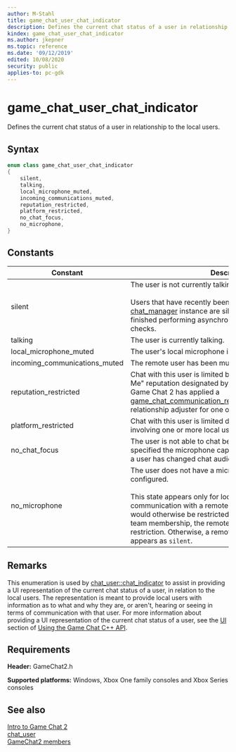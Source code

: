 ```yaml
---
author: M-Stahl
title: game_chat_user_chat_indicator
description: Defines the current chat status of a user in relationship to the local users.
kindex: game_chat_user_chat_indicator
ms.author: jkepner
ms.topic: reference
ms.date: '09/12/2019'
edited: 10/08/2020
security: public
applies-to: pc-gdk
---
```


# game_chat_user_chat_indicator
  
Defines the current chat status of a user in relationship to the local users.  
  
<a id="syntaxSection"></a>
  
## Syntax
  
```cpp
enum class game_chat_user_chat_indicator  
{  
    silent,  
    talking,  
    local_microphone_muted,  
    incoming_communications_muted,  
    reputation_restricted,  
    platform_restricted,  
    no_chat_focus,  
    no_microphone,  
}  
```  
  
<a id="constantsSection"></a>
  
## Constants
  
| Constant | Description |  
| --- | --- |  
| silent | The user is not currently talking. <br/><br/>Users that have recently been added to the local [chat_manager](../classes/chat_manager/chat_manager.md) instance are silent until Game Chat has finished performing asynchronous privacy and privilege checks. |  
| talking | The user is currently talking. |  
| local_microphone_muted | The user's local microphone is muted. |  
| incoming_communications_muted | The remote user has been muted by all local users. |  
| reputation_restricted | Chat with this user is limited because the user has an "Avoid Me" reputation designated by the Xbox Live service and Game Chat 2 has applied a [game_chat_communication_relationship_adjuster\::reputation](game_chat_communication_relationship_adjuster.md) relationship adjuster for one or more local users. |  
| platform_restricted | Chat with this user is limited due to platform restrictions involving one or more local users. |  
| no_chat_focus | The user is not able to chat because the app hasn't specified the microphone capability in its AppXManifest, or a user has changed chat audio focus away from the app. |  
| no_microphone | The user does not have a microphone available or configured. <br/><br/>This state appears only for local users. If chat communication with a remote user without a microphone would otherwise be restricted due to, for example, muting or team membership, the remote user appears as having that restriction. Otherwise, a remote user without a microphone appears as `silent`. |  
  
<a id="remarksSection"></a>
  
## Remarks
  
This enumeration is used by [chat_user\::chat_indicator](../classes/chat_user/methods/chat_user_chat_indicator.md) to assist in providing a UI representation of the current chat status of a user, in relation to the local users. The representation is meant to provide local users with information as to what and why they are, or aren't, hearing or seeing in terms of communication with that user. For more information about providing a UI representation of the current chat status of a user, see the [UI](../../../../chat/overviews/game-chat2/using-game-chat-2.md#ui) section of [Using the Game Chat C++ API](../../../../chat/overviews/game-chat2/using-game-chat-2.md).
  
<a id="requirementsSection"></a>
  
## Requirements
  
**Header:** GameChat2.h  
  
**Supported platforms:** Windows, Xbox One family consoles and Xbox Series consoles  
  
<a id="seealsoSection"></a>
  
## See also
  
[Intro to Game Chat 2](../../../../chat/overviews/game-chat2/game-chat-2-intro.md)  
[chat_user](../classes/chat_user/chat_user.md)  
[GameChat2 members](../gamechat2_members.md)  
  